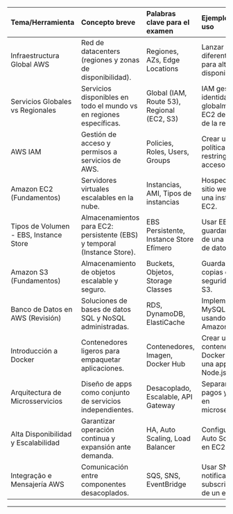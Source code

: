 | Tema/Herramienta | Concepto breve | Palabras clave para el examen | Ejemplo de uso |
|:---|:---|:---|:---|
| Infraestructura Global AWS | Red de datacenters (regiones y zonas de disponibilidad). | Regiones, AZs, Edge Locations | Lanzar EC2 en diferentes AZs para alta disponibilidad. |
| Servicios Globales vs Regionales | Servicios disponibles en todo el mundo vs en regiones específicas. | Global (IAM, Route 53), Regional (EC2, S3) | IAM gestiona identidades globalmente; EC2 depende de la región. |
| AWS IAM | Gestión de acceso y permisos a servicios de AWS. | Policies, Roles, Users, Groups | Crear una política para restringir acceso a S3. |
| Amazon EC2 (Fundamentos) | Servidores virtuales escalables en la nube. | Instancias, AMI, Tipos de instancias | Hospedar un sitio web en una instancia EC2. |
| Tipos de Volumen - EBS, Instance Store | Almacenamientos para EC2: persistente (EBS) y temporal (Instance Store). | EBS Persistente, Instance Store Efímero | Usar EBS para guardar datos de una base de datos. |
| Amazon S3 (Fundamentos) | Almacenamiento de objetos escalable y seguro. | Buckets, Objetos, Storage Classes | Guardar copias de seguridad en S3. |
| Banco de Datos en AWS (Revisión) | Soluciones de bases de datos SQL y NoSQL administradas. | RDS, DynamoDB, ElastiCache | Implementar MySQL usando Amazon RDS. |
| Introducción a Docker | Contenedores ligeros para empaquetar aplicaciones. | Contenedores, Imagen, Docker Hub | Crear un contenedor Docker para una app Node.js. |
| Arquitectura de Microsservicios | Diseño de apps como conjunto de servicios independientes. | Desacoplado, Escalable, API Gateway | Separar login, pagos y envío en microservicios. |
| Alta Disponibilidad y Escalabilidad | Garantizar operación continua y expansión ante demanda. | HA, Auto Scaling, Load Balancer | Configurar Auto Scaling en EC2. |
| Integração e Mensajería AWS | Comunicación entre componentes desacoplados. | SQS, SNS, EventBridge | Usar SNS para notificar subscriptores de un evento. |

---
